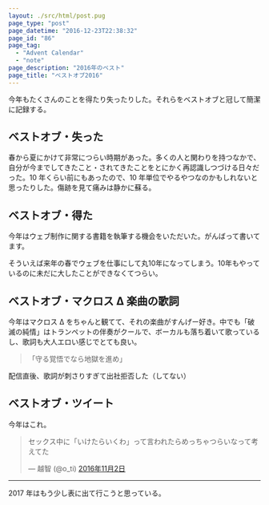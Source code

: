 ```yaml
---
layout: ./src/html/post.pug
page_type: "post"
page_datetime: "2016-12-23T22:38:32"
page_id: "86"
page_tag:
  - "Advent Calendar"
  - "note"
page_description: "2016年のベスト"
page_title: "ベストオブ2016"
---
```


今年もたくさんのことを得たり失ったりした。それらをベストオブと冠して簡潔に記録する。

## ベストオブ・失った

春から夏にかけて非常につらい時期があった。多くの人と関わりを持つなかで、自分が今までしてきたこと・されてきたことをとにかく再認識しつづける日々だった。10 年くらい前にもあったので、10 年単位でやるやつなのかもしれないと思ったりした。傷跡を見て痛みは静かに蘇る。

## ベストオブ・得た

今年はウェブ制作に関する書籍を執筆する機会をいただいた。がんばって書いてます。

<aside>そういえば来年の春でウェブを仕事にして丸10年になってしまう。10年もやっているのに未だに大したことができなくてつらい。</aside>

## ベストオブ・マクロス Δ 楽曲の歌詞

今年はマクロス Δ をちゃんと観てて、それの楽曲がすんげー好き。中でも「破滅の純情」はトランペットの伴奏がクールで、ボーカルも落ち着いて歌っているし、歌詞も大人エロい感じでとても良い。

> 「守る覚悟でなら地獄を進め」

配信直後、歌詞が刺さりすぎて出社拒否した（してない）

## ベストオブ・ツイート

今年はこれ。

<blockquote class="twitter-tweet" data-lang="ja"><p lang="ja" dir="ltr">セックス中に「いけたらいくわ」って言われたらめっちゃつらいなって考えてた</p>— 越智 (@o_ti) <a href="https://twitter.com/o_ti/status/793630101543919617">2016年11月2日</a></blockquote>
<script async src="//platform.twitter.com/widgets.js"></script>

---

2017 年はもう少し表に出て行こうと思っている。
